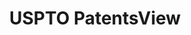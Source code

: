---
bigquery: https://console.cloud.google.com/bigquery?p=patents-public-data&d=patentsview&page=dataset
citation: Attribution should be given to PatentsView for use, distribution, or derivative
  works.
code: https://github.com/CSSIP-AIR/PatentsView-Code-Snippets/
contributors: USPTO
cost: None
description: 'PatentsView includes US patent data including raw data (summaries, applications,
  pregrant applications), disambugations of inventors and assignees, and inventor
  gender estimates.  Also foreign priority data, # of figures and sheets, and government
  interest statements.'
documentation: https://patentsview.org/query/builder-faqs
last_edit: Mon, 04 Apr 2022 19:02:57 GMT
location: https://patentsview.org/
maintained_by: USPTO
record_creation_timestamp: 12/2/2020 17:20:46
schema_fields: '[''date'', ''city'', ''lapse_of_patent'', ''subcategory_id'', ''subgroup_id'',
  ''level_two'', ''subgroup'', ''section'', ''name_first'', ''location_id'', ''disamb_inventor_id_20170808'',
  ''level_one'', ''num'', ''action_date'', ''subclass_id'', ''level_three'', ''role'',
  ''citation_id'', ''title'', ''category_id'', ''disamb_assignee_id_20200331'', ''male_flag'',
  ''disamb_inventor_id_20191231'', ''rawinventor_id'', ''organization_id'', ''classification_status'',
  ''term_grant'', ''category'', ''name_last'', ''ipc_version_indicator'', ''name'',
  ''length'', ''subclass'', ''symbol_position'', ''disamb_inventor_id_20200929'',
  ''latitude'', ''term_extension'', ''disamb_inventor_id_20201229'', ''num_figures'',
  ''withdrawn'', ''dependent'', ''group'', ''doctype'', ''rule_47'', ''series_code'',
  ''attribution_status'', ''disamb_assignee_id_20190820'', ''classification_data_source'',
  ''num_sheets'', ''applicant_type'', ''main_group'', ''rawlocation_id'', ''contract_award_number'',
  ''disamb_inventor_id_20170307'', ''gi_statement'', ''patent_id'', ''_102_date'',
  ''disamb_assignee_id_20200630'', ''latlong'', ''term_disclaimer'', ''sequence'',
  ''filename'', ''disamb_inventor_id_20180528'', ''deceased'', ''type'', ''sector_title'',
  ''abstract'', ''disamb_inventor_id_20171003'', ''disamb_inventor_id_20191008'',
  ''f102_date'', ''publication_number'', ''rawassignee_id'', ''field_title'', ''disamb_inventor_id_20200630'',
  ''disamb_inventor_id_20200331'', ''status'', ''country'', ''text'', ''disamb_inventor_id_20190312'',
  ''subsection_id'', ''application_id'', ''disamb_inventor_id_20171226'', ''disamb_inventor_id_20190820'',
  ''exemplary'', ''state'', ''disamb_assignee_id_20190312'', ''field_id'', ''reldocno'',
  ''inventor_id'', ''disamb_assignee_id_20191231'', ''ipc_class'', ''lawyer_id'',
  ''disamb_assignee_id_20200929'', ''doc_type'', ''disamb_inventor_id_20181127'',
  ''classification_level'', ''variety'', ''f371_date'', ''state_fips'', ''disamb_assignee_id_20191008'',
  ''group_id'', ''number'', ''_371_date'', ''disamb_assignee_id_20181127'', ''county_fips'',
  ''id'', ''assignee_id'', ''longitude'', ''rel_id'', ''fname'', ''kind'', ''uuid'',
  ''male'', ''num_claims'', ''organization'', ''latin_name'', ''designation'', ''mainclass_id'',
  ''country_transformed'', ''county'', ''relkind'', ''disclaimer_date'', ''section_id'',
  ''lname'', ''classification_value'']'
shortname: patentsview
tags:
- disambiguation
- United States
- gender
terms_of_use: Creative Commons Attribution 4.0 International License.
timeframe: 1963-1999
title: USPTO PatentsView
uuid: cf1780b1-e265-4e49-8d1d-83b9cfe0fd9a
---